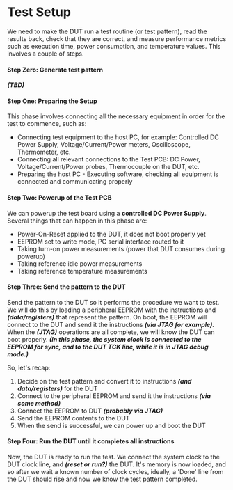 # Test Setup
We need to make the DUT run a test routine (or test pattern), read the results back, check that they are correct, and measure performance metrics such as execution time, power consumption, and temperature values. This involves a couple of steps.
#### Step Zero: Generate test pattern
***(TBD)***
#### Step One: Preparing the Setup
This phase involves connecting all the necessary equipment in order for the test to commence, such as:
- Connecting test equipment to the host PC, for example: Controlled DC Power Supply, Voltage/Current/Power meters, Oscilloscope, Thermometer, etc.
- Connecting all relevant connections to the Test PCB: DC Power, Voltage/Current/Power probes, Thermocouple on the DUT, etc.
- Preparing the host PC - Executing software, checking all equipment is connected and communicating properly
#### Step Two: Powerup of the Test PCB
We can powerup the test board using a **controlled DC Power Supply**. Several things that can happen in this phase are:
- Power-On-Reset applied to the DUT, it does not boot properly yet
- EEPROM set to write mode, PC serial interface routed to it
- Taking turn-on power measurements (power that DUT consumes during powerup)
- Taking reference idle power measurements
- Taking reference temperature measurements
#### Step Three: Send the pattern to the DUT
Send the pattern to the DUT so it performs the procedure we want to test. We will do this by loading a peripheral EEPROM with the instructions and ***(data/registers)*** that represent the pattern. On boot, the EEPROM will connect to the DUT and send it the instructions ***(via JTAG for example).*** When the ***(JTAG)*** operations are all complete, we will know the DUT can boot properly.
***(In this phase, the system clock is connected to the EEPROM for sync, and to the DUT TCK line, while it is in JTAG debug mode.)***

So, let's recap:
1. Decide on the test pattern and convert it to instructions ***(and data/registers)*** for the DUT
2. Connect to the peripheral EEPROM and send it the instructions ***(via some method)***
3. Connect the EEPROM to DUT ***(probably via JTAG)***
4. Send the EEPROM contents to the DUT
5. When the send is successful, we can power up and boot the DUT

#### Step Four: Run the DUT until it completes all instructions
Now, the DUT is ready to run the test. We connect the system clock to the DUT clock line, and ***(reset or run?)*** the DUT. It's memory is now loaded, and so after we wait a known number of clock cycles, ideally, a 'Done' line from the DUT should rise and now we know the test pattern completed. 